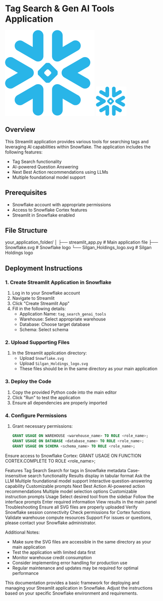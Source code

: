 # Tag Search & Gen AI Tools Application

![Snowflake Logo](Snowflake.svg)
<img src="Snowflake.svg" width="100">

## Overview
This Streamlit application provides various tools for searching tags and leveraging AI capabilities within Snowflake. The application includes the following features:
- Tag Search functionality
- AI-powered Question Answering
- Next Best Action recommendations using LLMs
- Multiple foundational model support

## Prerequisites
- Snowflake account with appropriate permissions
- Access to Snowflake Cortex features
- Streamlit in Snowflake enabled

## File Structure

your_application_folder/ │ ├── streamlit_app.py # Main application file ├── Snowflake.svg # Snowflake logo └── Silgan_Holdings_logo.svg # Silgan Holdings logo

## Deployment Instructions

### 1. Create Streamlit Application in Snowflake

1. Log in to your Snowflake account
2. Navigate to Streamlit
3. Click "Create Streamlit App"
4. Fill in the following details:
   - Application Name: `tag_search_genai_tools`
   - Warehouse: Select appropriate warehouse
   - Database: Choose target database
   - Schema: Select schema

### 2. Upload Supporting Files

1. In the Streamlit application directory:
   - Upload `Snowflake.svg`
   - Upload `Silgan_Holdings_logo.svg`
   - These files should be in the same directory as your main application

### 3. Deploy the Code

1. Copy the provided Python code into the main editor
2. Click "Run" to test the application
3. Ensure all dependencies are properly imported

### 4. Configure Permissions

1. Grant necessary permissions:
   ```sql
   GRANT USAGE ON WAREHOUSE <warehouse_name> TO ROLE <role_name>;
   GRANT USAGE ON DATABASE <database_name> TO ROLE <role_name>;
   GRANT USAGE ON SCHEMA <schema_name> TO ROLE <role_name>;

Ensure access to Snowflake Cortex:
GRANT USAGE ON FUNCTION CORTEX.COMPLETE TO ROLE <role_name>;

Features
Tag Search
Search for tags in Snowflake metadata
Case-insensitive search functionality
Results display in tabular format
Ask the LLM
Multiple foundational model support
Interactive question-answering capability
Customizable prompts
Next Best Action
AI-powered action recommendations
Multiple model selection options
Customizable instruction prompts
Usage
Select desired tool from the sidebar
Follow the interface prompts
Enter required information
View results in the main panel
Troubleshooting
Ensure all SVG files are properly uploaded
Verify Snowflake session connectivity
Check permissions for Cortex functions
Validate warehouse compute resources
Support
For issues or questions, please contact your Snowflake administrator.

Additional Notes:
- Make sure the SVG files are accessible in the same directory as your main application
- Test the application with limited data first
- Monitor warehouse credit consumption
- Consider implementing error handling for production use
- Regular maintenance and updates may be required for optimal performance

This documentation provides a basic framework for deploying and managing your Streamlit application in Snowflake. Adjust the instructions based on your specific Snowflake environment and requirements.
